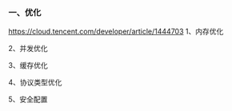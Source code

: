 
### 一、优化
https://cloud.tencent.com/developer/article/1444703
1、内存优化

2、并发优化

3、缓存优化


4、协议类型优化


5、安全配置

